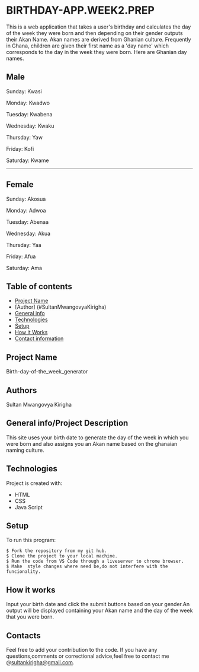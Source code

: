 # BIRTHDAY-APP.WEEK2.PREP

This is a web application that takes a user's birthday and calculates the day of the week they were born and then depending on their gender outputs their Akan Name.
 Akan names are derived from Ghanian culture. 
 Frequently in Ghana, children are given their first name as a 'day name' which corresponds to the day in the week they were born. 
 Here are Ghanian day names.
## Male
Sunday: Kwasi

Monday: Kwadwo

Tuesday: Kwabena

Wednesday: Kwaku

Thursday:  Yaw

Friday: Kofi

Saturday: Kwame

---------------------------------------------------------------------------------

## Female
Sunday: Akosua

Monday: Adwoa

Tuesday: Abenaa

Wednesday: Akua

Thursday:  Yaa

Friday: Afua

Saturday: Ama



## Table of contents
* [Project Name](#Project)
* [Author] (#SultanMwangovyaKirigha)
* [General info](#general-info)
* [Technologies](#technologies)
* [Setup](#setup)
* [How it Works](#instructions)
* [Contact information](#contacts)

## Project Name
 Birth-day-of-the_week_generator
 ## Authors
Sultan Mwangovya Kirigha


## General info/Project Description
This site uses your birth date to generate the day of the week in which you were born and also assigns you an Akan name based on the ghanaian naming culture.
	
## Technologies
Project is created with:
* HTML
* CSS
* Java Script
	
## Setup
To run this program:

```
$ Fork the repository from my git hub.
$ Clone the project to your local machine.
$ Run the code from VS Code through a liveserver to chrome browser.
$ Make  style changes where need be,do not interfere with the funcionality.
```
## How it works
Input your birth date and click the submit buttons based on your gender.An output will be displayed containing your Akan name and the day of the week that you were born.
## Contacts
Feel free to add your contribution to the code.
If you have any questions,comments or correctional advice,feel free to contact me @sultankirigha@gmail.com.